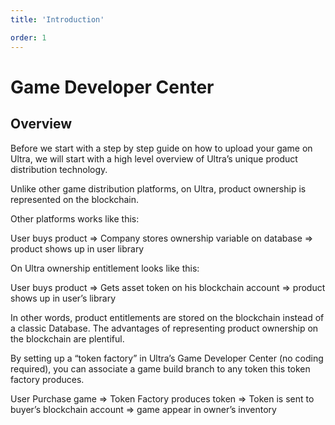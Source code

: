 ```yaml
---
title: 'Introduction'

order: 1
---
```


# Game Developer Center

## Overview

Before we start with a step by step guide on how to upload your game on Ultra, we will start with a high level overview of Ultra’s unique product distribution technology.

Unlike other game distribution platforms, on Ultra, product ownership is represented on the blockchain.

Other platforms works like this:

User buys product => Company stores ownership variable on database => product shows up in user library

On Ultra ownership entitlement looks like this:

User buys product => Gets asset token on his blockchain account => product shows up in user’s library

In other words, product entitlements are stored on the blockchain instead of a classic Database. The advantages of representing product ownership on the blockchain are plentiful.

By setting up a “token factory” in Ultra’s Game Developer Center (no coding required), you can associate a game build branch to any token this token factory produces.

User Purchase game => Token Factory produces token => Token is sent to buyer’s blockchain account => game appear in owner’s inventory
